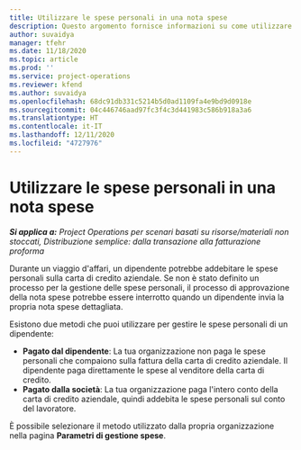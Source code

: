 ```yaml
---
title: Utilizzare le spese personali in una nota spese
description: Questo argomento fornisce informazioni su come utilizzare le spese personali sostenute dai dipendenti durante i viaggi per motivi di lavoro.
author: suvaidya
manager: tfehr
ms.date: 11/18/2020
ms.topic: article
ms.prod: ''
ms.service: project-operations
ms.reviewer: kfend
ms.author: suvaidya
ms.openlocfilehash: 68dc91db331c5214b5d0ad1109fa4e9bd9d0918e
ms.sourcegitcommit: 04c446746aad97fc3f4c3d441983c586b918a3a6
ms.translationtype: HT
ms.contentlocale: it-IT
ms.lasthandoff: 12/11/2020
ms.locfileid: "4727976"
---
```

# <a name="work-with-personal-expenses-on-an-expense-report"></a>Utilizzare le spese personali in una nota spese

_**Si applica a:** Project Operations per scenari basati su risorse/materiali non stoccati, Distribuzione semplice: dalla transazione alla fatturazione proforma_

Durante un viaggio d'affari, un dipendente potrebbe addebitare le spese personali sulla carta di credito aziendale. Se non è stato definito un processo per la gestione delle spese personali, il processo di approvazione della nota spese potrebbe essere interrotto quando un dipendente invia la propria nota spese dettagliata.

Esistono due metodi che puoi utilizzare per gestire le spese personali di un dipendente:

  - **Pagato dal dipendente**: La tua organizzazione non paga le spese personali che compaiono sulla fattura della carta di credito aziendale. Il dipendente paga direttamente le spese al venditore della carta di credito. 
  - **Pagato dalla società**: La tua organizzazione paga l'intero conto della carta di credito aziendale, quindi addebita le spese personali sul conto del lavoratore.

È possibile selezionare il metodo utilizzato dalla propria organizzazione nella pagina **Parametri di gestione spese**.
